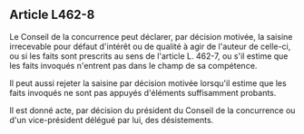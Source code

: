 Article L462-8
----
Le Conseil de la concurrence peut déclarer, par décision motivée, la saisine
irrecevable pour défaut d'intérêt ou de qualité à agir de l'auteur de celle-ci,
ou si les faits sont prescrits au sens de l'article L. 462-7, ou s'il estime que
les faits invoqués n'entrent pas dans le champ de sa compétence.

Il peut aussi rejeter la saisine par décision motivée lorsqu'il estime que les
faits invoqués ne sont pas appuyés d'éléments suffisamment probants.

Il est donné acte, par décision du président du Conseil de la concurrence ou
d'un vice-président délégué par lui, des désistements.
